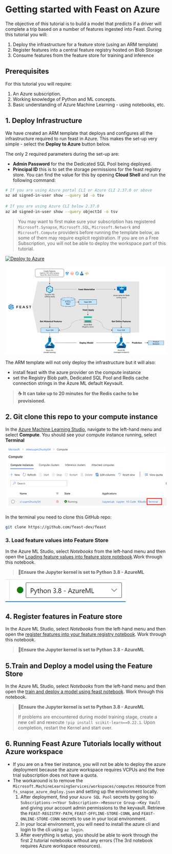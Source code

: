# Getting started with Feast on Azure

The objective of this tutorial is to build a model that predicts if a driver will complete a trip based on a number of features ingested into Feast. During this tutorial you will:

1. Deploy the infrastructure for a feature store (using an ARM template)
1. Register features into a central feature registry hosted on Blob Storage
1. Consume features from the feature store for training and inference

## Prerequisites

For this tutorial you will require:

1. An Azure subscription.
1. Working knowledge of Python and ML concepts.
1. Basic understanding of Azure Machine Learning - using notebooks, etc.

## 1. Deploy Infrastructure

We have created an ARM template that deploys and configures all the infrastructure required to run feast in Azure. This makes the set-up very simple - select the **Deploy to Azure** button below.

The only 2 required parameters during the set-up are:

- **Admin Password** for the the Dedicated SQL Pool being deployed.
- **Principal ID** this is to set the storage permissions for the feast registry store. You can find the value for this by opening **Cloud Shell** and run the following command:

```bash
# If you are using Azure portal CLI or Azure CLI 2.37.0 or above
az ad signed-in-user show --query id -o tsv

# If you are using Azure CLI below 2.37.0
az ad signed-in-user show --query objectId -o tsv
```

> You may want to first make sure your subscription has registered `Microsoft.Synapse`, `Microsoft.SQL`, `Microsoft.Network` and `Microsoft.Compute` providers before running the template below, as some of them may require explicit registration. If you are on a Free Subscription, you will not be able to deploy the workspace part of this tutorial.

[![Deploy to Azure](https://aka.ms/deploytoazurebutton)](https://portal.azure.com/#create/Microsoft.Template/uri/https%3A%2F%2Fraw.githubusercontent.com%2Ffeast-dev%2Ffeast%2Fmaster%2Fdocs%2Ftutorials%2Fazure%2Fdeployment%2Ffs_synapse_azuredeploy.json)

![feast architecture](media/arch.png)

The ARM template will not only deploy the infrastructure but it will also:

- install feast with the azure provider on the compute instance
- set the Registry Blob path, Dedicated SQL Pool and Redis cache connection strings in the Azure ML default Keyvault.

> **☕ It can take up to 20 minutes for the Redis cache to be provisioned.**

## 2. Git clone this repo to your compute instance

In the [Azure Machine Learning Studio](https://ml.azure.com), navigate to the left-hand menu and select **Compute**. You should see your compute instance running, select **Terminal**

![compute instance terminal](media/ci.png)

In the terminal you need to clone this GitHub repo:

```bash
git clone https://github.com/feast-dev/feast
```

### 3. Load feature values into Feature Store

In the Azure ML Studio, select *Notebooks* from the left-hand menu and then open the [Loading feature values into feature store notebook](./notebooks/part1-load-data.ipynb).Work through this notebook.

> __💁Ensure the Jupyter kernel is set to Python 3.8 - AzureML__

![compute instance kernel](media/ci-kernel.png)


## 4. Register features in Feature store

In the Azure ML Studio, select *Notebooks* from the left-hand menu and then open the [register features into your feature registry notebook](notebooks/part2-register-features.ipynb). Work through this notebook.

> __💁Ensure the Jupyter kernel is set to Python 3.8 - AzureML__

## 5.Train and Deploy a model using the Feature Store

In the Azure ML Studio, select *Notebooks* from the left-hand menu and then open the [train and deploy a model using feast notebook](notebooks/part3-train-and-deploy-with-feast.ipynb). Work through this notebook.

> __💁Ensure the Jupyter kernel is set to Python 3.8 - AzureML__
>
> If problems are encountered during model training stage, create a new cell and rexecute `!pip install scikit-learn==0.22.1`. Upon completion, restart the Kernel and start over.

## 6. Running Feast Azure Tutorials locally without Azure workspace

* If you are on a free tier instance, you will not be able to deploy the azure deployment because the azure workspace requires VCPUs and the free trial subscription does not have a quota.
* The workaround is to remove the `Microsoft.MachineLearningServices/workspaces/computes` resource from `fs_snapse_azure_deploy.json` and setting up the environment locally.
    1. After deployment, find your `Azure SQL Pool` secrets by going to `Subscriptions-><Your Subscription>->Resource Group->Key Vault` and giving your account admin permissions to the keyvault. Retrieve the `FEAST-REGISTRY-PATH`, `FEAST-OFFLINE-STORE-CONN`, and `FEAST-ONLINE-STORE-CONN` secrets to use in your local environment.
    2. In your local environment, you will need to install the azure cli and login to the cli using `az login`.
    3. After everything is setup, you should be able to work through the first 2 tutorial notebooks without any errors (The 3rd notebook requires Azure workspace resources).